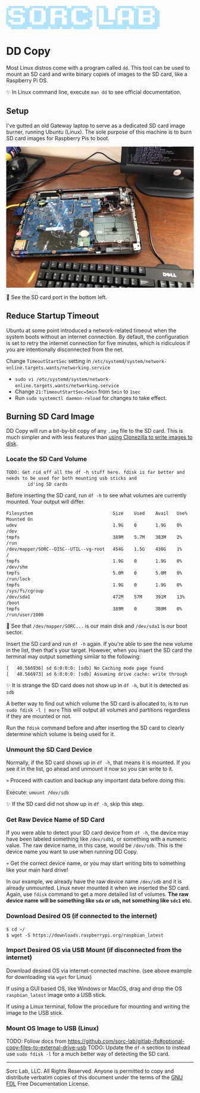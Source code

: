 [![Sorc Lab](/SorcLabLogo_White.png)](https://sorc-lab.github.io/)

# DD Copy
Most Linux distros come with a program called `dd`. This tool can be used to mount an SD card and write binary copies of
images to the SD card, like a Raspberry Pi OS.

:sparkles: In Linux command line, execute `man dd` to see official documentation.

## Setup
I've gutted an old Gateway laptop to serve as a dedicated SD card image burner, running Ubuntu (Linux). The sole purpose
of this machine is to burn SD card images for Raspberry Pis to boot.

![Old Laptop SD Card Burner](/blog/assets/dd-copy/dd-copy-setup.jpg)

:crystal_ball: See the SD card port in the bottom left.


## Reduce Startup Timeout
Ubuntu at some point introduced a network-related timeout when the system boots without an internet connection. By
default, the configuration is set to retry the internet connection for five minutes, which is ridiculous if you are
intentionally disconnected from the net.

Change `TimeoutStartSec` setting in `/etc/systemd/system/network-online.targets.wants/networking.service`

- `sudo vi /etc/systemd/system/network-online.targets.wants/networking.service`
- Change `21:TimeoutStartSec=5min` from `5min` to `1sec`
- Run `sudo systemctl daemon-reload` for changes to take effect.


## Burning SD Card Image
DD Copy will run a bit-by-bit copy of any `.img` file to the SD card. This is much simpler and with less
features than [using Clonezilla to write images to disk](https://sorc-lab.github.io/blog/dd-copy.html).


### Locate the SD Card Volume
```
TODO: Get rid off all the df -h stuff here. fdisk is far better and needs to be used for both mounting usb sticks and
        id'ing SD cards
```

Before inserting the SD card, run `df -h` to see what volumes are currently mounted. Your output will differ.
```
Filesystem                              Size    Used    Avail   Use%    Mounted On
udev                                    1.9G    0       1.9G    0%      /dev
tmpfs                                   389M    5.7M    383M    2%      /run
/dev/mapper/SORC--DISC--UTIL--vg-root   454G    1.5G    430G    1%      /
tmpfs                                   1.9G    0       1.9G    0%      /dev/shm
tmpfs                                   5.0M    0       5.0M    0%      /run/lock
tmpfs                                   1.9G    0       1.9G    0%      /sys/fs/cgroup
/dev/sda1                               472M    57M     391M    13%     /boot
tmpfs                                   389M    0       389M    0%      /run/user/1000
```
:crystal_ball: See that `/dev/mapper/SORC...` is our main disk and `/dev/sda1` is our boot sector.

Insert the SD card and run `df -h` again. If you're able to see the new volume in the list, then that's your target.
However, when you insert the SD card the terminal may output something similar to the following:
```
[   40.566936] sd 6:0:0:0: [sdb] No Caching mode page found
[   40.566973] sd 6:0:0:0: [sdb] Assuming drive cache: write through
```
:sparkles: It is strange the SD card does not show up in `df -h`, but it is detected as `sdb`

A better way to find out which volume the SD card is allocated to, is to run `sudo fdisk -l | more`
This will output all volumes and partitions regardless if they are mounted or not.

Run the `fdisk` command before and after inserting the SD card to clearly determine which volume is being used for it.


### Unmount the SD Card Device
Normally, if the SD card shows up in `df -h`, that means it is mounted. If you see it in the list, go ahead and unmount
it now so you can write to it.

:skull: Proceed with caution and backup any important data before doing this.

Execute: `umount /dev/sdb`

:sparkles: If the SD card did not show up in `df -h`, skip this step.


### Get Raw Device Name of SD Card
If you were able to detect your SD card device from `df -h`, the device may have been labeled something like
`/dev/sdb1`, or something with a numeric value. The raw device name, in this case, would be `/dev/sdb`. This is the
device name you want to use when running DD Copy.

:skull: Get the correct device name, or you may start writing bits to something like your main hard drive!

In our example, we already have the raw device name `/dev/sdb` and it is already unmounted. Linux never mounted it when
we inserted the SD card. Again, use `fdisk` command to get a more detailed list of volumes. **The raw device name will
be something like `sda` or `sdb`, not something like `sdc1` etc.**


### Download Desired OS (if connected to the internet)
```
$ cd ~/
$ wget -S https://downloads.raspberrypi.org/raspbian_latest
```

### Import Desired OS via USB Mount (if disconnected from the internet)
Download desired OS via internet-connected machine. (see above example for downloading via `wget` for Linux)

If using a GUI based OS, like Windows or MacOS, drag and drop the OS `raspbian_latest` image onto a USB stick.

If using a Linux terminal, follow the procedure for mounting and writing the image to the USB stick.


### Mount OS Image to USB (Linux)
TODO: Follow docs from https://github.com/sorc-lab/gitlab-lfs#optional-copy-files-to-external-drive-usb
TODO: Update the `df-h` section to instead use `sudo fdisk -l` for a much better way of detecting the SD card.







---
Sorc Lab, LLC. All Rights Reserved. Anyone is permitted to copy and distribute verbatim copies of this document under
the terms of the [GNU FDL](http://www.gnu.org/licenses/fdl.html) Free Documentation License.

